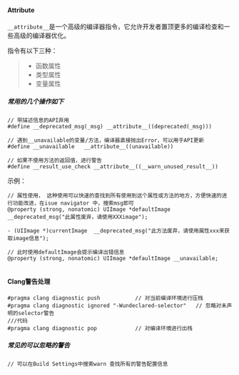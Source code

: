 #### Attribute
`__attribute__`是一个高级的编译器指令，它允许开发者置顶更多的编译检查和一些高级的编译器优化。

指令有以下三种：

> * 函数属性
> * 类型属性
> * 变量属性



##### 常用的几个操作如下

```
// 带描述信息的API弃用
#define __deprecated_msg(_msg) __attribute__((deprecated(_msg)))
 
// 遇到__unavailable的变量/方法，编译器直接抛出Error，可以用于API更新
#define __unavailable   __attribute__((unavailable))
 
// 如果不使用方法的返回值，进行警告
#define __result_use_check __attribute__((__warn_unused_result__))

```



示例：

```
// 属性使用， 这种使用可以快速的查找到所有使用到这个属性或方法的地方，方便快速的进行功能改进，在isue navigator 中，搜索msg即可
@property (strong, nonatomic) UIImage *defaultImage __deprecated_msg("此属性废弃，请使用XXXimage");

- (UIImage *)currentImage  __deprecated_msg("此方法废弃，请使用属性xxx来获取image信息");

// 此时使用defaultImage会提示编译出错信息
@property (strong, nonatomic) UIImage *defaultImage __unavailable;


```


#### Clang警告处理

```
#pragma clang diagnostic push			// 对当前编译环境进行压栈
#pragma clang diagnostic ignored "-Wundeclared-selector"   // 忽略对未声明的selector警告
///代码
#pragma clang diagnostic pop			// 对编译环境进行出栈

```



##### 常见的可以忽略的警告

```
// 可以在Build Settings中搜索warn 查找所有的警告配置信息

```


